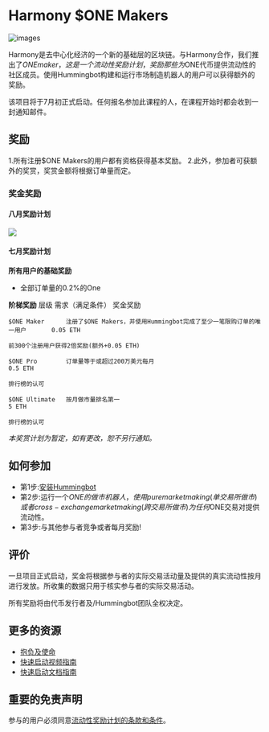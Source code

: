 
# Harmony $ONE Makers

![images](https://cdn-images-1.medium.com/max/800/1*ZlrtjaSC6xqJGWfeh_kDmg.png)

Harmony是去中心化经济的一个新的基础层的区块链。与Harmony合作，我们推出了$ONE maker，这是一个流动性奖励计划，奖励那些为$ONE代币提供流动性的社区成员。使用Hummingbot构建和运行市场制造机器人的用户可以获得额外的奖励。

该项目将于7月初正式启动。任何报名参加此课程的人，在课程开始时都会收到一封通知邮件。

## 奖励

1.所有注册$ONE Makers的用户都有资格获得基本奖励。
2.此外，参加者可获额外的奖赏，奖赏金额将根据订单量而定。

### 奖金奖励

#### 八月奖励计划
![](https://hummingbot.io/static/212b3c6221b08532a500ab2ddbac8586/ed7b0/aug.png)

#### 七月奖励计划

**所有用户的基础奖励**
- 全部订单量的0.2%的One

**阶梯奖励**
    层级             需求（满足条件）                                                    奖金奖励

    $ONE Maker      注册了$ONE Makers，并使用Hummingbot完成了至少一笔限购订单的唯一用户       0.05 ETH
                                                                                     前300个注册用户获得2倍奖励(额外+0.05 ETH)   

    $ONE Pro        订单量等于或超过200万美元每月                                          0.5 ETH
                                                                                      排行榜的认可

    $ONE Ultimate   按月做市量排名第一                                                    5 ETH
                                                                                       排行榜的认可

 
 *本奖赏计划为暂定，如有更改，恕不另行通知。*


 ## 如何参加

- 第1步:[安装Hummingbot](https://docs.hummingbot.io/quickstart/)
- 第2步:运行一个$ONE的做市机器人，使用pure market making(单交易所做市)或者cross-exchange market making(跨交易所做市)为任何$ONE交易对提供流动性。
- 第3步:与其他参与者竞争或者每月奖励!    

## 评价

一旦项目正式启动，奖金将根据参与者的实际交易活动量及提供的真实流动性按月进行发放。所收集的数据只用于核实参与者的实际交易活动。

所有奖励将由代币发行者及/Hummingbot团队全权决定。

## 更多的资源

- [抱负及使命](https://medium.com/harmony-one/one-maker-initiative-stronger-one-by-every-one-429ab7bfcacd)
- [快速启动视频指南](https://www.youtube.com/watch?v=wySYAPbHRwQ&list=PLDwlNkL_4MMczSzZiomX5wFFuF40z-KLl&index=5&t=19s)
- [快速启动文档指南](https://docs.hummingbot.io/quickstart/)

## 重要的免责声明

参与的用户必须同意[流动性奖励计划的条款和条件](https://hummingbot.io/liquidity-bounty-policy/)。

